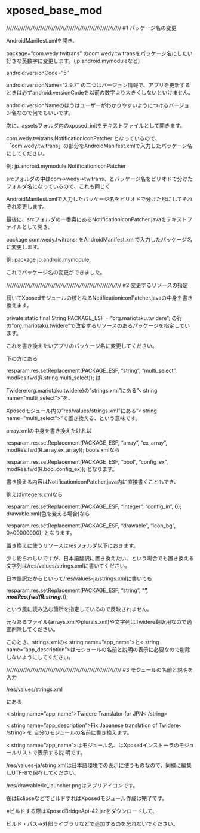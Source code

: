 xposed_base_mod
===============
/_/_/_/_/_/_/_/_/_/_/_/_/_/_/_/_/_/_/_/_/_/_/_/_/_/_/_/_/_/_/_/_/_/_/_/_/_/_/_/_/_/_/_/_/_/_/_/_/_/_/_/_/_/_/_/_/_/_/_/_/
#1 パッケージ名の変更

AndroidManifest.xmlを開き、

package=”com.wedy.twitrans”
のcom.wedy.twitransをパッケージ名にしたい好きな英数字に変更します。(jp.android.mymoduleなど)

android:versionCode=”5″

android:versionName=”2.9.7″
の二つはバージョン情報で、アプリを更新するときは必ずandroid:versionCodeを以前の数字より大きくしないといけません。

android:versionNameのほうはユーザーがわかりやすいようにつけるバージョン名なので何でもいいです。

 

次に、assetsフォルダ内のxposed_initをテキストファイルとして開きます。

com.wedy.twitrans.NotificationiconPatcher
となっているので、「com.wedy.twitrans」の部分をAndroidManifest.xmlで入力したパッケージ名にしてください。

例: jp.android.mymodule.NotificationiconPatcher

srcフォルダの中はcom→wedy→twitrans、とパッケージ名をピリオドで分けたフォルダ名になっているので、これも同じく

AndroidManifest.xmlで入力したパッケージ名をピリオドで分けた形にしてそれぞれ変更します。

最後に、srcフォルダの一番奥にあるNotificationiconPatcher.javaをテキストファイルとして開き、

package com.wedy.twitrans;
をAndroidManifest.xmlで入力したパッケージ名に変更します。

例: package jp.android.mymodule;

 

これでパッケージ名の変更ができました。

/_/_/_/_/_/_/_/_/_/_/_/_/_/_/_/_/_/_/_/_/_/_/_/_/_/_/_/_/_/_/_/_/_/_/_/_/_/_/_/_/_/_/_/_/_/_/_/_/_/_/_/_/_/_/_/_/_/_/_/_/
#2 変更するリソースの指定

続いてXposedモジュールの核となるNotificationiconPatcher.javaの中身を書き換えます。

private static final String PACKAGE_ESF = “org.mariotaku.twidere”;
の行の”org.mariotaku.twidere”で改変するリソースのあるパッケージを指定しています。

これを書き換えたいアプリのパッケージ名に変更してください。

 

下の方にある

resparam.res.setReplacement(PACKAGE_ESF, “string”, “multi_select”, modRes.fwd(R.string.multi_select));
は

Twidere(org.mariotaku.twidere)の”strings.xml”にある”< string name=”multi_select”>”を、

Xposedモジュール内の”res/values/strings.xml”にある”< string name=”multi_select”>”で置き換える、という意味です。

 

array.xmlの中身を書き換えたければ

resparam.res.setReplacement(PACKAGE_ESF, “array”, “ex_array”, modRes.fwd(R.array.ex_array));
bools.xmlなら

resparam.res.setReplacement(PACKAGE_ESF, “bool”, “config_ex”, modRes.fwd(R.bool.config_ex));
となります。

書き換える内容はNotificationiconPatcher.java内に直接書くこともでき、

例えばintegers.xmlなら

resparam.res.setReplacement(PACKAGE_ESF, “integer”, “config_in”, 0);
drawable.xml(色を変える場合)なら

resparam.res.setReplacement(PACKAGE_ESF, “drawable”, “icon_bg”, 0×00000000);
となります。

 

置き換えに使うリソースはresフォルダ以下におきます。

少し紛らわしいですが、日本語翻訳に置き換えたい、という場合でも置き換える文字列は/res/values/strings.xmlに書いてください。

日本語訳だからといって/res/values-ja/strings.xmlに書いても

resparam.res.setReplacement(PACKAGE_ESF, “string”, “***”, modRes.fwd(R.string.***));

という風に読み込む箇所を指定しているので反映されません。

 

元々あるファイル(arrays.xmlやplurals.xml)や文字列はTwidere翻訳用なので適宜削除してください。

このとき、strings.xmlの< string name=”app_name”>と< string name=”app_description”>はモジュールの名前と説明の表示に必要なので削除しないようにしてください。

 
/_/_/_/_/_/_/_/_/_/_/_/_/_/_/_/_/_/_/_/_/_/_/_/_/_/_/_/_/_/_/_/_/_/_/_/_/_/_/_/_/_/_/_/_/_/_/_/_/_/_/_/_/_/_/_/_/_/_/_/_/
#3 モジュールの名前と説明を入力

/res/values/strings.xml

にある

< string name=”app_name”>Twidere Translator for JPN< /string>

< string name=”app_description”>Fix Japanese translation of Twidere< /string>
を 自分のモジュールの名前に書き換えます。

< string name=”app_name”>はモジュール名、<string name=”app_description”>はXposedインストーラのモジュールリストで表示する説 明です。

/res/values-ja/string.xmlは日本語環境での表示に使うものなので、同様に編集しUTF-8で保存してください。

 

/res/drawable/ic_launcher.pngはアプリアイコンです。

 

後はEclipseなどでビルドすればXposedモジュール作成は完了です。

※ビルドする際はXposedBridgeApi-42.jarをダウンロードして、

ビルド・パス→外部ライブラリなどで追加するのを忘れないでください。

